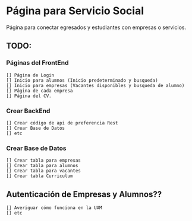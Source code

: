 # Página para Servicio Social

Página para conectar egresados y estudiantes con empresas o servicios.

## TODO:

### Páginas del FrontEnd
    [] Página de Login
    [] Inicio para alumnos (Inicio predeterminado y busqueda)
    [] Inicio para empresas (Vacantes disponibles y busqueda de alumno)
    [] Página de cada empresa
    [] Página del CV.

### Crear BackEnd
    [] Crear código de api de preferencia Rest
    [] Crear Base de Datos
    [] etc

### Crear Base de Datos
    [] Crear tabla para empresas
    [] Crear tabla para alumnos
    [] Crear tabla para vacantes
    [] Crear tabla Curriculum

## Autenticación de Empresas y Alumnos??
    [] Averiguar cómo funciona en la UAM
    [] etc
